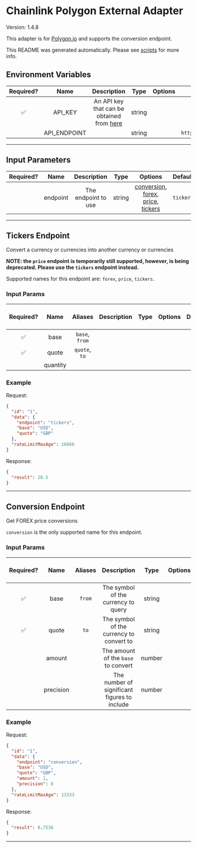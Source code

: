 # Chainlink Polygon External Adapter

Version: 1.4.8

This adapter is for [Polygon.io](https://polygon.io/) and supports the conversion endpoint.

This README was generated automatically. Please see [scripts](../../scripts) for more info.

## Environment Variables

| Required? |     Name     |                                   Description                                    |  Type  | Options |           Default            |
| :-------: | :----------: | :------------------------------------------------------------------------------: | :----: | :-----: | :--------------------------: |
|    ✅     |   API_KEY    | An API key that can be obtained from [here](https://polygon.io/dashboard/signup) | string |         |                              |
|           | API_ENDPOINT |                                                                                  | string |         | `https://api.polygon.io/v1/` |

---

## Input Parameters

| Required? |   Name   |     Description     |  Type  |                                                         Options                                                          |  Default  |
| :-------: | :------: | :-----------------: | :----: | :----------------------------------------------------------------------------------------------------------------------: | :-------: |
|           | endpoint | The endpoint to use | string | [conversion](#conversion-endpoint), [forex](#tickers-endpoint), [price](#tickers-endpoint), [tickers](#tickers-endpoint) | `tickers` |

---

## Tickers Endpoint

Convert a currency or currencies into another currency or currencies

**NOTE: the `price` endpoint is temporarily still supported, however, is being deprecated. Please use the `tickers` endpoint instead.**

Supported names for this endpoint are: `forex`, `price`, `tickers`.

### Input Params

| Required? |   Name   |    Aliases     | Description | Type | Options | Default | Depends On | Not Valid With |
| :-------: | :------: | :------------: | :---------: | :--: | :-----: | :-----: | :--------: | :------------: |
|    ✅     |   base   | `base`, `from` |             |      |         |         |            |                |
|    ✅     |  quote   | `quote`, `to`  |             |      |         |         |            |                |
|           | quantity |                |             |      |         |         |            |                |

### Example

Request:

```json
{
  "id": "1",
  "data": {
    "endpoint": "tickers",
    "base": "USD",
    "quote": "GBP"
  },
  "rateLimitMaxAge": 26666
}
```

Response:

```json
{
  "result": 28.5
}
```

---

## Conversion Endpoint

Get FOREX price conversions

`conversion` is the only supported name for this endpoint.

### Input Params

| Required? |   Name    | Aliases |                 Description                  |  Type  | Options | Default | Depends On | Not Valid With |
| :-------: | :-------: | :-----: | :------------------------------------------: | :----: | :-----: | :-----: | :--------: | :------------: |
|    ✅     |   base    | `from`  |     The symbol of the currency to query      | string |         |         |            |                |
|    ✅     |   quote   |  `to`   |   The symbol of the currency to convert to   | string |         |         |            |                |
|           |  amount   |         |     The amount of the `base` to convert      | number |         |   `1`   |            |                |
|           | precision |         | The number of significant figures to include | number |         |   `6`   |            |                |

### Example

Request:

```json
{
  "id": "1",
  "data": {
    "endpoint": "conversion",
    "base": "USD",
    "quote": "GBP",
    "amount": 1,
    "precision": 6
  },
  "rateLimitMaxAge": 13333
}
```

Response:

```json
{
  "result": 0.7536
}
```

---
